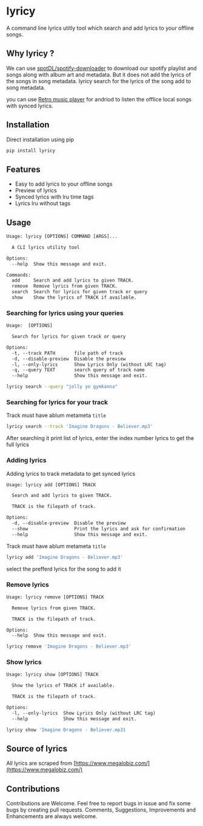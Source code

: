 # lyricy

A command line lyrics utitly tool which search and add lyrics to your offline songs.

## Why lyricy ?

We can use [spotDL/spotify-downloader](https://github.com/spotDL/spotify-downloader) to download our spotify playlist and songs along with album art and metadata. But it does not add the lyrics of the songs in song metadata. lyricy search for the lyrics of the song add to song metadata.

you can use [Retro music player](https://github.com/RetroMusicPlayer/RetroMusicPlayer) for andriod to listen the offlice local songs with synced lyrics.

## Installation

Direct installation using pip

```bash
pip install lyricy
```

## Features

- Easy to add lyrics to your offline songs
- Preview of lyrics
- Synced lyrics with lru time tags
- Lyrics lru without tags

## Usage

```txt
Usage: lyricy [OPTIONS] COMMAND [ARGS]...

  A CLI lyrics utility tool

Options:
  --help  Show this message and exit.

Commands:
  add     Search and add lyrics to given TRACK.
  remove  Remove lyrics from given TRACK.
  search  Search for lyrics for given track or query
  show    Show the lyrics of TRACK if available.
```

### Searching for lyrics using your queries

```txt
Usage:  [OPTIONS]

  Search for lyrics for given track or query

Options:
  -t, --track PATH       file path of track
  -d, --disable-preview  Disable the preview
  -l, --only-lyrics      Show Lyrics Only (without LRC tag)
  -q, --query TEXT       search query of track name
  --help                 Show this message and exit.
```

```bash
lyricy search --query "jolly yo gymkanna"
```

### Searching for lyrics for your track

Track must have ablum metameta `title`

```bash
lyricy search --track 'Imagine Dragons - Believer.mp3'
```

After searching it print list of lyrics, enter the index number lyrics to get the full lyrics

### Adding lyrics

Adding lyrics to track metadata to get synced lyrics

```txt
Usage: lyricy add [OPTIONS] TRACK

  Search and add lyrics to given TRACK.

  TRACK is the filepath of track.

Options:
  -d, --disable-preview  Disable the preview
  --show                 Print the lyrics and ask for confirmation
  --help                 Show this message and exit.
```

Track must have ablum metameta `title`

```bash
lyricy add 'Imagine Dragons - Believer.mp3'
```

select the prefferd lyrics for the song to add it

### Remove lyrics

```txt
Usage: lyricy remove [OPTIONS] TRACK

  Remove lyrics from given TRACK.

  TRACK is the filepath of track.

Options:
  --help  Show this message and exit.
```

```bash
lyricy remove 'Imagine Dragons - Believer.mp3'
```

### Show lyrics

```txt
Usage: lyricy show [OPTIONS] TRACK

  Show the lyrics of TRACK if available.

  TRACK is the filepath of track.

Options:
  -l, --only-lyrics  Show Lyrics Only (without LRC tag)
  --help             Show this message and exit.
```

```bash
lyricy show 'Imagine Dragons - Believer.mp31
```

## Source of lyrics

All lyrics are scraped from [https://www.megalobiz.com/](https://www.megalobiz.com/)

## Contributions

Contributions are Welcome. Feel free to report bugs in issue and fix some bugs by creating pull requests. Comments, Suggestions, Improvements and Enhancements are always welcome.
